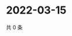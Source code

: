 # 2022-03-15

共 0 条

<!-- BEGIN WEIBO -->
<!-- 最后更新时间 Tue Mar 15 2022 05:00:54 GMT+0800 (China Standard Time) -->

<!-- END WEIBO -->
